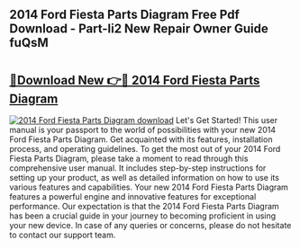 ## 2014 Ford Fiesta Parts Diagram Free Pdf Download - Part-Ii2 New Repair Owner Guide fuQsM

# <h2><a href="http://dfs9g8.blite.top/?on=2014+Ford+Fiesta+Parts+Diagram">🔗Download New 👉🔴 2014 Ford Fiesta Parts Diagram</a></h2>

[![2014 Ford Fiesta Parts Diagram download](https://i.imgur.com/lujVjoI.png)](http://dfs9g8.blite.top/?on=2014+Ford+Fiesta+Parts+Diagram)
Let's Get Started! This user manual is your passport to the world of possibilities with your new 2014 Ford Fiesta Parts Diagram. Get acquainted with its features, installation process, and operating guidelines. To get the most out of your 2014 Ford Fiesta Parts Diagram, please take a moment to read through this comprehensive user manual. It includes step-by-step instructions for setting up your product, as well as detailed information on how to use its various features and capabilities. Your new 2014 Ford Fiesta Parts Diagram features a powerful engine and innovative features for exceptional performance. Our expectation is that the 2014 Ford Fiesta Parts Diagram has been a crucial guide in your journey to becoming proficient in using your new device. In case of any queries or concerns, please do not hesitate to contact our support team.
